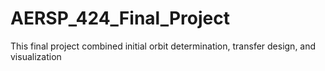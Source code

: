 # AERSP_424_Final_Project
This final project combined initial orbit determination, transfer design, and visualization
